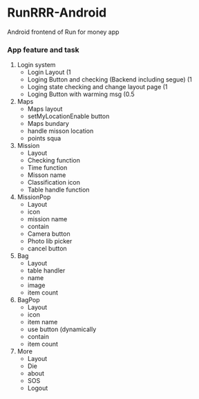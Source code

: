 # RunRRR-Android
Android frontend of Run for money app
### App feature and task

1. Login system
	* Login Layout (1
	* Loging Button and checking (Backend including segue) (1
	* Loging state checking and change layout page (1
	* Loging Button with warming msg (0.5
2. Maps
	* Maps layout 
	* setMyLocationEnable button
	* Maps bundary
	* handle misson location
	* points squa
3. Mission
	* Layout
	* Checking function
	* Time function
	* Misson name
	* Classification icon
	* Table handle function
4. MissionPop
	* Layout
	* icon
	* mission name
	* contain
	* Camera button
	* Photo lib picker
	* cancel button
5. Bag
	* Layout
	* table handler
	* name
	* image
	* item count
6. BagPop
	* Layout
	* icon
	* item name
	* use button (dynamically
	* contain
	* item count
7. More
	* Layout
	* Die
	* about
	* SOS
	* Logout
